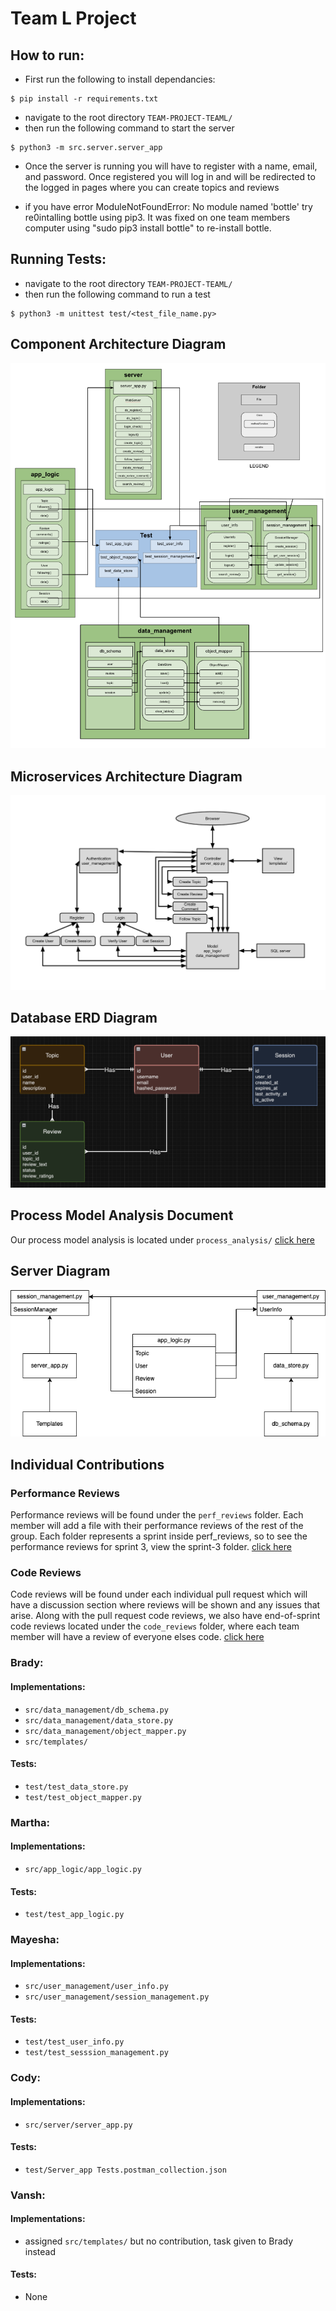 # Team L Project

## How to run:
- First run the following to install dependancies:
```
$ pip install -r requirements.txt
```
- navigate to the root directory `TEAM-PROJECT-TEAML/`
- then run the following command to start the server
```
$ python3 -m src.server.server_app
```
- Once the server is running you will have to register with a name, email, and password. Once registered you will log in and will be redirected to the logged in pages where you can create topics and reviews

- if you have error ModuleNotFoundError: No module named 'bottle' try re0intalling bottle using pip3. It was fixed on one team members computer using "sudo pip3 install bottle" to re-install bottle.

## Running Tests:
- navigate to the root directory `TEAM-PROJECT-TEAML/`
- then run the following command to run a test
```
$ python3 -m unittest test/<test_file_name.py>
```

## Component Architecture Diagram
![Component Architecture Diagram](static/images/component-architecture-diagram.png)

## Microservices Architecture Diagram
![MVC Diagram](static/images/MVC-diagram.png)

## Database ERD Diagram
![ERD Diagram](static/images/ERD-Diagram.png)

## Process Model Analysis Document
Our process model analysis is located under `process_analysis/` [click here](process_analysis)

## Server Diagram
![UML Diagram](static/images/uml-comp2005.drawio.png)

## Individual Contributions

### Performance Reviews
Performance reviews will be found under the `perf_reviews` folder. Each member will add a file with their performance reviews of the rest of the group. Each folder represents a sprint inside perf_reviews, so to see the performance reviews for sprint 3, view the sprint-3 folder. [click here](perf_reviews/)

### Code Reviews
Code reviews will be found under each individual pull request which will have a discussion section where reviews will be shown and any issues that arise. Along with the pull request code reviews, we also have end-of-sprint code reviews located under the `code_reviews` folder, where each team member will have a review of everyone elses code. [click here](code_reviews/)

### Brady:
#### Implementations:
- `src/data_management/db_schema.py`
- `src/data_management/data_store.py`
- `src/data_management/object_mapper.py`
- `src/templates/`

#### Tests:
- `test/test_data_store.py`
- `test/test_object_mapper.py`

### Martha:
#### Implementations:
- `src/app_logic/app_logic.py`

#### Tests:
- `test/test_app_logic.py`

### Mayesha:
#### Implementations:
- `src/user_management/user_info.py`
- `src/user_management/session_management.py`

#### Tests:
- `test/test_user_info.py`
- `test/test_sesssion_management.py`

### Cody:
#### Implementations:
- `src/server/server_app.py`

#### Tests:
- `test/Server_app Tests.postman_collection.json`

### Vansh:
#### Implementations:
- assigned `src/templates/` but no contribution, task given to Brady instead

#### Tests:
- None